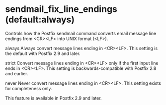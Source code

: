 # sendmail_fix_line_endings (default:always) 

 Controls how the Postfix sendmail command converts email message
line endings from &lt;CR&gt;&lt;LF&gt; into UNIX format (&lt;LF&gt;).




 always   Always convert message lines ending
in &lt;CR&gt;&lt;LF&gt;. This setting is the default with Postfix
2.9 and later. 

 strict   Convert message lines ending in
&lt;CR&gt;&lt;LF&gt; only if the first input line ends in
&lt;CR&gt;&lt;LF&gt;. This setting is backwards-compatible with
Postfix 2.8 and earlier. 

 never   Never convert message lines ending in
&lt;CR&gt;&lt;LF&gt;. This setting exists for completeness only.




 This feature is available in Postfix 2.9 and later. 


